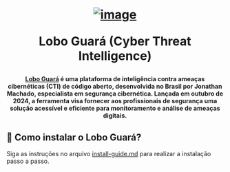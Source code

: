 <h1 align="center">

[![image](https://github.com/user-attachments/assets/4dbb8107-d52f-4cb9-94f3-68310a4d98b2)](https://loboguara.app/docs/index.html)

Lobo Guará (Cyber Threat Intelligence)

</h1>


<h4 align="center">
  
[Lobo Guará](https://loboguara.app/docs/index.html) é uma plataforma de inteligência contra ameaças cibernéticas (CTI) de código aberto, desenvolvida no Brasil por Jonathan Machado, especialista em segurança cibernética. Lançada em outubro de 2024, a ferramenta visa fornecer aos profissionais de segurança uma solução acessível e eficiente para monitoramento e análise de ameaças digitais.

</h4>

## 📌 Como instalar o Lobo Guará?

Siga as instruções no arquivo [install-guide.md](https://github.com/VieiraSantosz/loboguara-guide/blob/main/install-guide.md) para realizar a instalação passo a passo.
